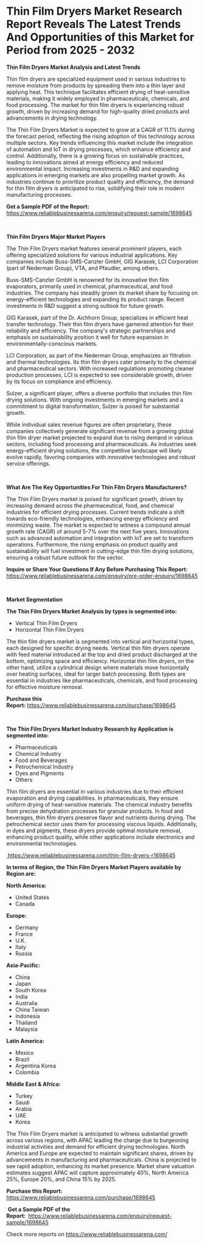 <p><h1>Thin Film Dryers Market Research Report Reveals The Latest Trends And Opportunities of this Market for Period from 2025 - 2032</h1></p><p><strong>Thin Film Dryers Market Analysis and Latest Trends</strong></p>
<p><p>Thin film dryers are specialized equipment used in various industries to remove moisture from products by spreading them into a thin layer and applying heat. This technique facilitates efficient drying of heat-sensitive materials, making it widely employed in pharmaceuticals, chemicals, and food processing. The market for thin film dryers is experiencing robust growth, driven by increasing demand for high-quality dried products and advancements in drying technology.</p><p>The Thin Film Dryers Market is expected to grow at a CAGR of 11.1% during the forecast period, reflecting the rising adoption of this technology across multiple sectors. Key trends influencing this market include the integration of automation and IoT in drying processes, which enhance efficiency and control. Additionally, there is a growing focus on sustainable practices, leading to innovations aimed at energy efficiency and reduced environmental impact. Increasing investments in R&D and expanding applications in emerging markets are also propelling market growth. As industries continue to prioritize product quality and efficiency, the demand for thin film dryers is anticipated to rise, solidifying their role in modern manufacturing processes.</p></p>
<p><strong>Get a Sample PDF of the Report:&nbsp;</strong> <a href="https://www.reliablebusinessarena.com/enquiry/request-sample/1698645?utm_campaign=2939&utm_medium=2&utm_source=Github&utm_content=ia&utm_term=10042025&utm_id=thin-film-dryers">https://www.reliablebusinessarena.com/enquiry/request-sample/1698645</a></p>
<p>&nbsp;</p>
<p><strong>Thin Film Dryers Major Market Players</strong></p>
<p><p>The Thin Film Dryers market features several prominent players, each offering specialized solutions for various industrial applications. Key companies include Buss-SMS-Canzler GmbH, GIG Karasek, LCI Corporation (part of Nederman Group), VTA, and Pfaudler, among others. </p><p>Buss-SMS-Canzler GmbH is renowned for its innovative thin film evaporators, primarily used in chemical, pharmaceutical, and food industries. The company has steadily grown its market share by focusing on energy-efficient technologies and expanding its product range. Recent investments in R&D suggest a strong outlook for future growth.</p><p>GIG Karasek, part of the Dr. Aichhorn Group, specializes in efficient heat transfer technology. Their thin film dryers have garnered attention for their reliability and efficiency. The company's strategic partnerships and emphasis on sustainability position it well for future expansion in environmentally-conscious markets.</p><p>LCI Corporation, as part of the Nederman Group, emphasizes air filtration and thermal technologies. Its thin film dryers cater primarily to the chemical and pharmaceutical sectors. With increased regulations promoting cleaner production processes, LCI is expected to see considerable growth, driven by its focus on compliance and efficiency.</p><p>Sulzer, a significant player, offers a diverse portfolio that includes thin film drying solutions. With ongoing investments in emerging markets and a commitment to digital transformation, Sulzer is poised for substantial growth.</p><p>While individual sales revenue figures are often proprietary, these companies collectively generate significant revenue from a growing global thin film dryer market projected to expand due to rising demand in various sectors, including food processing and pharmaceuticals. As industries seek energy-efficient drying solutions, the competitive landscape will likely evolve rapidly, favoring companies with innovative technologies and robust service offerings.</p></p>
<p>&nbsp;</p>
<p><strong>What Are The Key Opportunities For Thin Film Dryers Manufacturers?</strong></p>
<p><p>The Thin Film Dryers market is poised for significant growth, driven by increasing demand across the pharmaceutical, food, and chemical industries for efficient drying processes. Current trends indicate a shift towards eco-friendly technologies, enhancing energy efficiency and minimizing waste. The market is expected to witness a compound annual growth rate (CAGR) of around 5-7% over the next five years. Innovations such as advanced automation and integration with IoT are set to transform operations. Furthermore, the rising emphasis on product quality and sustainability will fuel investment in cutting-edge thin film drying solutions, ensuring a robust future outlook for the sector.</p></p>
<p><strong>Inquire or Share Your Questions If Any Before Purchasing This Report:</strong> <a href="https://www.reliablebusinessarena.com/enquiry/pre-order-enquiry/1698645?utm_campaign=2939&utm_medium=2&utm_source=Github&utm_content=ia&utm_term=10042025&utm_id=thin-film-dryers">https://www.reliablebusinessarena.com/enquiry/pre-order-enquiry/1698645</a></p>
<p>&nbsp;</p>
<p><strong>Market Segmentation</strong></p>
<p><strong>The Thin Film Dryers Market Analysis by types is segmented into:</strong></p>
<p><ul><li>Vertical Thin Film Dryers</li><li>Horizontal Thin Film Dryers</li></ul></p>
<p><p>The thin film dryers market is segmented into vertical and horizontal types, each designed for specific drying needs. Vertical thin film dryers operate with feed material introduced at the top and dried product discharged at the bottom, optimizing space and efficiency. Horizontal thin film dryers, on the other hand, utilize a cylindrical design where materials move horizontally over heating surfaces, ideal for larger batch processing. Both types are essential in industries like pharmaceuticals, chemicals, and food processing for effective moisture removal.</p></p>
<p><strong>Purchase this Report:&nbsp;</strong><a href="https://www.reliablebusinessarena.com/purchase/1698645?utm_campaign=2939&utm_medium=2&utm_source=Github&utm_content=ia&utm_term=10042025&utm_id=thin-film-dryers">https://www.reliablebusinessarena.com/purchase/1698645</a></p>
<p>&nbsp;</p>
<p><strong>The Thin Film Dryers Market Industry Research by Application is segmented into:</strong></p>
<p><ul><li>Pharmaceuticals</li><li>Chemical Industry</li><li>Food and Beverages</li><li>Petrochemical Industry</li><li>Dyes and Pigments</li><li>Others</li></ul></p>
<p><p>Thin film dryers are essential in various industries due to their efficient evaporation and drying capabilities. In pharmaceuticals, they ensure uniform drying of heat-sensitive materials. The chemical industry benefits from precise dehydration processes for granular products. In food and beverages, thin film dryers preserve flavor and nutrients during drying. The petrochemical sector uses them for processing viscous liquids. Additionally, in dyes and pigments, these dryers provide optimal moisture removal, enhancing product quality, while other applications include electronics and environmental technologies.</p></p>
<p><a href="https://www.reliablebusinessarena.com/thin-film-dryers-r1698645?utm_campaign=2939&utm_medium=2&utm_source=Github&utm_content=ia&utm_term=10042025&utm_id=thin-film-dryers">&nbsp;https://www.reliablebusinessarena.com/thin-film-dryers-r1698645</a></p>
<p><strong>In terms of Region, the Thin Film Dryers Market Players available by Region are:</strong></p>
<p>
    <p> <strong> North America: </strong>
        <ul>
            <li>United States</li>
            <li>Canada</li>
        </ul>
        </p> 
    <p> <strong> Europe: </strong>
        <ul>
            <li>Germany</li>
            <li>France</li>
            <li>U.K.</li>
            <li>Italy</li>
            <li>Russia</li>
        </ul>
        </p> 
    <p> <strong> Asia-Pacific: </strong>
        <ul>
            <li>China</li>
            <li>Japan</li>
            <li>South Korea</li>
            <li>India</li>
            <li>Australia</li>
            <li>China Taiwan</li>
            <li>Indonesia</li>
            <li>Thailand</li>
            <li>Malaysia</li>
        </ul>
        </p> 
    <p> <strong> Latin America: </strong>
        <ul>
            <li>Mexico</li>
            <li>Brazil</li>
            <li>Argentina Korea</li>
            <li>Colombia</li>
        </ul>
        </p> 
    <p> <strong> Middle East & Africa: </strong>
        <ul>
            <li>Turkey</li>
            <li>Saudi</li>
            <li>Arabia</li>
            <li>UAE</li>
            <li>Korea</li>
        </ul>
    </p>
    </p>
<p><p>The Thin Film Dryers market is anticipated to witness substantial growth across various regions, with APAC leading the charge due to burgeoning industrial activities and demand for efficient drying technologies. North America and Europe are expected to maintain significant shares, driven by advancements in manufacturing and pharmaceuticals. China is projected to see rapid adoption, enhancing its market presence. Market share valuation estimates suggest APAC will capture approximately 40%, North America 25%, Europe 20%, and China 15% by 2025.</p></p>
<p><strong>Purchase this Report: </strong><a href="https://www.reliablebusinessarena.com/purchase/1698645?utm_campaign=2939&utm_medium=2&utm_source=Github&utm_content=ia&utm_term=10042025&utm_id=thin-film-dryers">https://www.reliablebusinessarena.com/purchase/1698645</a></p>
<p>&nbsp;<strong>Get a Sample PDF of the Report:&nbsp;&nbsp;</strong><a href="https://www.reliablebusinessarena.com/enquiry/request-sample/1698645?utm_campaign=2939&utm_medium=2&utm_source=Github&utm_content=ia&utm_term=10042025&utm_id=thin-film-dryers">https://www.reliablebusinessarena.com/enquiry/request-sample/1698645</a></p>
<p><strong></strong></p>
<p>Check more reports on <a href="https://www.reliablebusinessarena.com/?utm_campaign=2939&utm_medium=2&utm_source=Github&utm_content=ia&utm_term=10042025&utm_id=thin-film-dryers">https://www.reliablebusinessarena.com/</a></p>